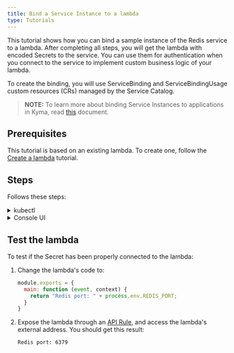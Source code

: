 ```yaml
---
title: Bind a Service Instance to a lambda
type: Tutorials
---
```


This tutorial shows how you can bind a sample instance of the Redis service to a lambda. After completing all steps, you will get the lambda with encoded Secrets to the service. You can use them for authentication when you connect to the service to implement custom business logic of your lambda.

To create the binding, you will use ServiceBinding and ServiceBindingUsage custom resources (CRs) managed by the Service Catalog.

>**NOTE:** To learn more about binding Service Instances to applications in Kyma, read [this](/components/service-catalog/#details-provisioning-and-binding) document.

## Prerequisites

This tutorial is based on an existing lambda. To create one, follow the [Create a lambda](#tutorials-create-a-lambda) tutorial.

## Steps

Follows these steps:

<div tabs name="steps" group="bind-lambda">
  <details>
  <summary label="kubectl">
  kubectl
  </summary>

1. Export these variables:

    ```bash
    export NAME={LAMBDA_NAME}
    export NAMESPACE={LAMBDA_NAMESPACE}
    ```

    > **NOTE:** Lambda takes the name from the Function CR name. The ServiceInstance, ServiceBinding, and ServiceBindingUsage CRs can have different names, but for the purpose of this tutorial, all related resources share a common name defined under the **NAME** variable.

    > **NOTE:** If you already have a Redis instance provisioned on your cluster, move directly to point 6 to create a Service Binding.

2. Provision an Addon CR with the Redis service:

    ```yaml
    cat <<EOF | kubectl apply -f  -
    apiVersion: addons.kyma-project.io/v1alpha1
    kind: AddonsConfiguration
    metadata:
      name: $NAME
      namespace: $NAMESPACE
    spec:
      reprocessRequest: 0
      repositories:
      - url: https://github.com/kyma-project/addons/releases/download/0.11.0/index-testing.yaml
    EOF
    ```

3. Check if the Addon CR was created successfully. The CR phase should state `Ready`:

    ```bash
    kubectl get addons $NAME -n $NAMESPACE -o=jsonpath="{.status.phase}"
    ```

4. Create a ServiceInstance CR. You will use the provisioned [Redis](https://redis.io/) service with its `micro` plan:

    ```yaml
    cat <<EOF | kubectl apply -f -
    apiVersion: servicecatalog.k8s.io/v1beta1
    kind: ServiceInstance
    metadata:
      name: $NAME
      namespace: $NAMESPACE
    spec:
      serviceClassExternalName: redis
      servicePlanExternalName: micro
      parameters:
        imagePullPolicy: Always
    EOF    
    ```

5. Check if the ServiceInstance CR was created successfully. The last condition in the CR status should state `Ready True`:

    ```bash
    kubectl get serviceinstance $NAME -n $NAMESPACE -o=jsonpath="{range .status.conditions[*]}{.type}{'\t'}{.status}{'\n'}{end}"
    ```

6. Create a ServiceBinding CR that points to the newly created Service Instance in the **spec.instanceRef** field:

    ```yaml
    cat <<EOF | kubectl apply -f -
    apiVersion: servicecatalog.k8s.io/v1beta1
    kind: ServiceBinding
    metadata:
      name: $NAME
      namespace: $NAMESPACE
    spec:
      instanceRef:
        name: $NAME
    EOF    
    ```

    > **NOTE:** If you use an existing Service Instance, change **spec.instanceRef.name** to the name of your Service Instance.

7. Check if the ServiceBinding CR was created successfully. The last condition in the CR status should state `Ready True`:

    ```bash
    kubectl get servicebinding $NAME -n $NAMESPACE -o=jsonpath="{range .status.conditions[*]}{.type}{'\t'}{.status}{'\n'}{end}"
    ```

8. Create a ServiceBindingUsage CR:

    ```yaml
    cat <<EOF | kubectl apply -f -
    apiVersion: servicecatalog.kyma-project.io/v1alpha1
    kind: ServiceBindingUsage
    metadata:
      name: $NAME
      namespace: $NAMESPACE
    spec:
      serviceBindingRef:
        name: $NAME
      usedBy:
        kind: knative-service
        name: $NAME
      parameters:
        envPrefix:
          name: "REDIS_"
    EOF    
    ```

    - The **spec.serviceBindingRef** and **spec.usedBy** fields are required. **spec.serviceBindingRef** points to the Service Binding you have just created and **spec.usedBy** points to the lambda. More specifically, **spec.usedBy** refers to the name of the related KService CR (`name: $NAME`) and the cluster-specific [UsageKind CR](https://kyma-project.io/docs/components/service-catalog/#custom-resource-usage-kind) (`kind: knative-service`) that defines how Secrets should be injected to your lambda when creating a Service Binding.

    - The **spec.parameters.envPrefix.name** field is optional. It adds a prefix to all environment variables injected in a Secret to the lambda when creating a Service Binding. In our example, **envPrefix** is `REDIS_`, so all environmental variables will follow the `REDIS_{env}` naming pattern.

        > **TIP:** It is considered good practice to use **envPrefix**. In some cases, a lambda must use several instances of a given ServiceClass. Prefixes allow you to distinguish between instances and make sure that one Secret does not overwrite another one.

9. Check if the ServiceBindingUsage CR was created successfully. The last condition in the CR status should state `Ready True`:

    ```bash
    kubectl get servicebindingusage $NAME -n $NAMESPACE -o=jsonpath="{range .status.conditions[*]}{.type}{'\t'}{.status}{'\n'}{end}"
    ```

10. Retrieve and decode Secret details from the Service Binding:

    ```bash
    kubectl get secret $NAME -n $NAMESPACE -o go-template='{{range $k,$v := .data}}{{printf "%s: " $k}}{{if not $v}}{{$v}}{{else}}{{$v | base64decode}}{{end}}{{"\n"}}{{end}}'
    ```

    You should get a result similar to the following details:

    ```bash
    HOST: hb-redis-micro-0e965585-9699-443f-b987-38bc6af0e416-redis.serverless.svc.cluster.local
    PORT: 6379
    REDIS_PASSWORD: 1tvDcINZvp
    ```

    > **NOTE:** If you added the **REDIS_** prefix for environmental variables in step 6, all variables will start with it. For example, the **PORT** variable will take the form of **REDIS_PORT**.

    </details>
    <details>
    <summary label="console-ui">
    Console UI
    </summary>

> **NOTE:** Serverless v2 is an experimental feature, and it is not enabled by default in the Console UI. To use its **Functions [preview]** view, enable **Experimental functionalities** in the **General Settings** view before you follow the steps. Refresh the page after enabling this option.

To create a binding, you must first create a sample Service Instance to which you can bind the lambda. Follow the sections and steps to complete this tutorial.

### Provision a Redis service using an Addon

> **NOTE:** If you already have a Redis instance provisioned on your cluster, move directly to the **Bind the lambda with the Service Instance** section.

Follow these steps:

1. Select a Namespace from the drop-down list in the top navigation panel where you want to provision the Redis service.
2. Go to the **Addons** view in the left navigation panel and select **Add New Configuration**.
3. Enter `https://github.com/kyma-project/addons/releases/download/0.11.0/index-testing.yaml` in the **Urls** field. The Addon name is automatically generated.
4. Select **Add** to confirm changes.

    You will see that the Addon has the `Ready` status.

### Create a Service Instance

1. Go to the **Catalog** view where you can see the list of all available Addons and select **[Experimental] Redis**.
2. Select **Add** to provision the Redis ServiceClass and create its instance in your Namespace.
3. Change the **Name** to match the lambda, select `micro` from the **Plan** drop-down list, and set **Image pull policy** to `Always`.

    > **NOTE:** The Service Instance, Service Binding, and Service Binding Usage can have different names than the lambda, but it is recommended that all related resources share a common name.

4. Select **Create** to confirm changes.

    Wait until the status of the instance changes from `PROVISIONING` to `RUNNING`.

### Bind the lambda with the Service Instance

1. Go to the **Functions [preview]** view at the bottom of the left navigation panel and select the lambda you want to bind to the Service Instance.
2. Select **Select Service Bindings** in the **Service Bindings** section.
3. Select the Redis service from the **Service Instance** drop-down list, add `REDIS_` as **Prefix for injected variables**, and make sure **Create new Secret** is selected.
4. Select **Create** to confirm changes.

    The `Service Binding creating...` message appears and the binding will be available in the **Service Bindings** section in your lambda, along with **Environment Variable Names**.

The **Prefix for injected variables** field is optional. It adds a prefix to all environment variables injected in a Secret to the lambda when creating a Service Binding. In our example, the prefix is set to `REDIS_`, so all environmental variables will follow the `REDIS_{ENVIRONMENT_VARIABLE}` naming pattern.

> **TIP:** It is considered good practice to use prefixes for environment variables. In some cases, a lambda must use several instances of a given ServiceClass. Prefixes allow you to distinguish between instances and make sure that one Secret does not overwrite another one.

    </details>
</div>

## Test the lambda

To test if the Secret has been properly connected to the lambda:

1. Change the lambda's code to:​

    ```js
    module.exports = {
      main: function (event, context) {
        return "Redis port: " + process.env.REDIS_PORT;
      }
    }
    ```

2. Expose the lambda through an [API Rule](/components/serverless-v2/#tutorials-expose-the-lambda-with-an-api-rule), and access the lambda's external address. You should get this result:

    ```text
    Redis port: 6379
    ```

